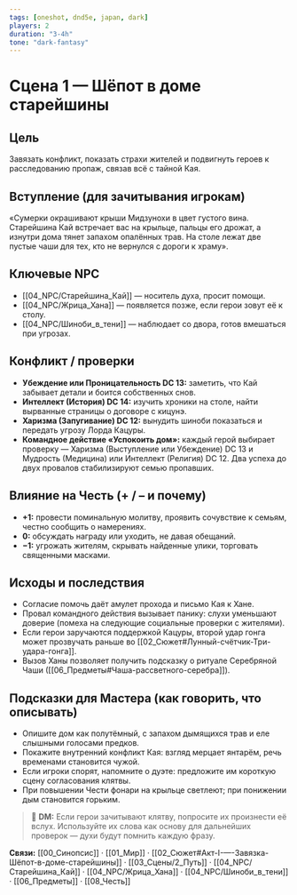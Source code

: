 ```yaml
---
tags: [oneshot, dnd5e, japan, dark]
players: 2
duration: "3-4h"
tone: "dark-fantasy"
---
```


# Сцена 1 — Шёпот в доме старейшины

## Цель
Завязать конфликт, показать страхи жителей и подвигнуть героев к расследованию пропаж, связав всё с тайной Кая.

## Вступление (для зачитывания игрокам)
«Сумерки окрашивают крыши Мидзунохи в цвет густого вина. Старейшина Кай встречает вас на крыльце, пальцы его дрожат, а изнутри дома тянет запахом опалённых трав. На столе лежат две пустые чаши для тех, кто не вернулся с дороги к храму».

## Ключевые NPC
- [[04_NPC/Старейшина_Кай]] — носитель духа, просит помощи.
- [[04_NPC/Жрица_Хана]] — появляется позже, если герои зовут её к столу.
- [[04_NPC/Шиноби_в_тени]] — наблюдает со двора, готов вмешаться при угрозах.

## Конфликт / проверки
- **Убеждение или Проницательность DC 13:** заметить, что Кай забывает детали и боится собственных снов.
- **Интеллект (История) DC 14:** изучить хроники на столе, найти вырванные страницы о договоре с кицунэ.
- **Харизма (Запугивание) DC 12:** вынудить шиноби показаться и передать угрозу Лорда Кацуры.
- **Командное действие «Успокоить дом»:** каждый герой выбирает проверку — Харизма (Выступление или Убеждение) DC 13 и Мудрость (Медицина) или Интеллект (Религия) DC 12. Два успеха до двух провалов стабилизируют семью пропавших.

## Влияние на Честь (+ / – и почему)
- **+1:** провести поминальную молитву, проявить сочувствие к семьям, честно сообщить о намерениях.
- **0:** обсуждать награду или уходить, не давая обещаний.
- **−1:** угрожать жителям, скрывать найденные улики, торговать священными масками.

## Исходы и последствия
- Согласие помочь даёт амулет прохода и письмо Кая к Хане.
- Провал командного действия вызывает панику: слухи уменьшают доверие (помеха на следующие социальные проверки с жителями).
- Если герои заручаются поддержкой Кацуры, второй удар гонга может прозвучать раньше во [[02_Сюжет#Лунный-счётчик-Три-удара-гонга]].
- Вызов Ханы позволяет получить подсказку о ритуале Серебряной Чаши ([[06_Предметы#Чаша-рассветного-серебра]]).

## Подсказки для Мастера (как говорить, что описывать)
- Опишите дом как полутёмный, с запахом дымящихся трав и еле слышными голосами предков.
- Покажите внутренний конфликт Кая: взгляд мерцает янтарём, речь временами становится чужой.
- Если игроки спорят, напомните о дуэте: предложите им короткую сцену согласования клятвы.
- При повышении Чести фонари на крыльце светлеют; при понижении дым становится горьким.

> 💬 **DM:** Если герои зачитывают клятву, попросите их произнести её вслух. Используйте их слова как основу для дальнейших проверок — духи будут помнить каждую фразу.

**Связи:** [[00_Синопсис]] · [[01_Мир]] · [[02_Сюжет#Акт-I-—-Завязка-Шёпот-в-доме-старейшины]] · [[03_Сцены/2_Путь]] · [[04_NPC/Старейшина_Кай]] · [[04_NPC/Жрица_Хана]] · [[04_NPC/Шиноби_в_тени]] · [[06_Предметы]] · [[08_Честь]]

